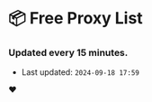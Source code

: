 # :package: Free Proxy List
### Updated every 15 minutes.

- Last updated: `2024-09-18 17:59`

:heart:
